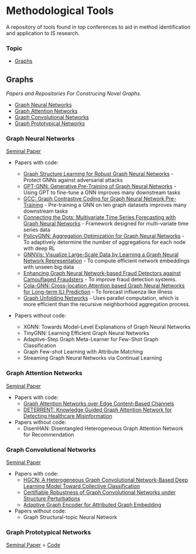 # Methodological Tools
A repository of tools found in top conferences to aid in method identification and application to IS research.

### Topic
- [Graphs](#Graphs)

## Graphs
*Papers and Repositories For Construcing Novel Graphs.*
- [Graph Neural Networks](#Graph-Neural-Networks)
- [Graph Attention Networks](#Graph-Attention-Networks)
- [Graph Convolutional Networks](#Graph-Convolutional-Networks)
- [Graph Prototypical Networks](#Graph-Prototypical-Networks)

### Graph Neural Networks
[Seminal Paper](https://repository.hkbu.edu.hk/cgi/viewcontent.cgi?article=1000&context=vprd_ja)
- Papers with code:
  - [Graph Structure Learning for Robust Graph Neural Networks](https://github.com/ChandlerBang/Pro-GNN) - Protect GNNs against adversarial attacks
  - [GPT-GNN: Generative Pre-Training of Graph Neural Networks](https://github.com/acbull/GPT-GNN) - Using GPT to fine-tune a GNN improves many downstream tasks
  - [GCC: Graph Contrastive Coding for Graph Neural Network Pre-Training](https://github.com/THUDM/GCC) - Pre-training a GNN on ten graph datasets improves many downstream tasks
  - [Connecting the Dots: Multivariate Time Series Forecasting with Graph Neural Networks](https://github.com/THUDM/GCC) - Framework designed for multi-variate time series data
  - [PolicyGNN: Aggregation Optimization for Graph Neural Networks](https://github.com/nnzhan/MTGNN) - To adaptively determine the number of aggregations for each node with deep RL
  - [GNNVis: Visualize Large-Scale Data by Learning a Graph Neural Network Representation](https://github.com/YajunHuang/gnnvis) - To compute efficient network embeddings with unseen big data 
  - [Enhancing Graph Neural Network-based Fraud Detectors against Camouflaged Fraudsters](https://github.com/YingtongDou/CARE-GNN) - To improve fraud detection systems.
  - [Cola-GNN: Cross-location Attention based Graph Neural Networks for Long-term ILI Prediction](https://github.com/amy-deng/colagnn) - To forecast influenza like illness
  - [Graph Unfolding Networks](https://github.com/GUNets/GUNets) - Uses parallel computation, which is more efficient than the recursive neighborhood aggregation process.

- Papers without code:
  - XGNN: Towards Model-Level Explanations of Graph Neural Networks
  - TinyGNN: Learning Efficient Graph Neural Networks
  - Adaptive-Step Graph Meta-Learner for Few-Shot Graph Classification
  - Graph Few-shot Learning with Attribute Matching
  - Streaming Graph Neural Networks via Continual Learning

### Graph Attention Networks
[Seminal Paper](https://arxiv.org/pdf/1710.10903.pdf)
- Papers with code:
  - [Graph Attention Networks over Edge Content-Based Channels](https://github.com/Louise-LuLin/topic-gcn)
  - [DETERRENT: Knowledge Guided Graph Attention Network for Detecting Healthcare Misinformation](https://github.com/cuilimeng/DETERRENT)
- Papers without code:
  - DisenHAN: Disentangled Heterogeneous Graph Attention Network for Recommendation

### Graph Convolutional Networks
[Seminal Paper](https://arxiv.org/pdf/1609.02907.pdf)
- Papers with code:
  - [HGCN: A Heterogeneous Graph Convolutional Network-Based Deep Learning Model Toward Collective Classification](https://github.com/huazai1992/HGCN)
  - [Certifiable Robustness of Graph Convolutional Networks under Structure Perturbations](https://www.in.tum.de/daml/robust-gcn/)
  - [Adaptive Graph Encoder for Attributed Graph Embedding](https://github.com/thunlp/AGE)
- Papers without code:
  - Graph Structural-topic Neural Network
  
### Graph Prototypical Networks
[Seminal Paper](https://arxiv.org/pdf/2006.12739.pdf) = [Code](https://github.com/kaize0409/GPN)
